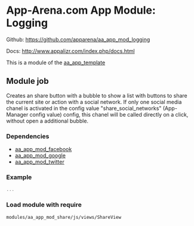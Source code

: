 # App-Arena.com App Module: Logging
Github: https://github.com/apparena/aa_app_mod_logging

Docs:   http://www.appalizr.com/index.php/docs.html

This is a module of the [aa_app_template](https://github.com/apparena/aa_app_template)

## Module job
Creates an share button with a bubble to show a list with buttons to share the current site or action with a social
network. If only one social media chanel is activated in the config value "share_social_networks" (App-Manager config value) config, this chanel will be called directly
on a click, without open a additional bubble.

### Dependencies
* [aa_app_mod_facebook](https://github.com/apparena/aa_app_mod_facebook)
* [aa_app_mod_google](https://github.com/apparena/aa_app_mod_google)
* [aa_app_mod_twitter](https://github.com/apparena/aa_app_mod_twitter)

### Example
```javascript
...
```

### Load module with require
```
modules/aa_app_mod_share/js/views/ShareView
```